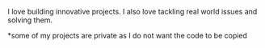 I love building innovative projects. I also love tackling real world issues and solving them.

*some of my projects are private as I do not want the code to be copied
